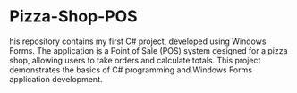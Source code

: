 # Pizza-Shop-POS
 his repository contains my first C# project, developed using Windows Forms. The application is a Point of Sale (POS) system designed for a pizza shop, allowing users to take orders and calculate totals. This project demonstrates the basics of C# programming and Windows Forms application development.
